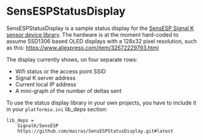 # SensESPStatusDisplay

SensESPStatusDisplay is a sample status display for the 
[SensESP Signal K sensor device library](https://github.com/SignalK/SensESP).
The hardware is at the moment hard-coded to assume SSD1306 based OLED
displays with a 128x32 pixel resolution, such as this: 
https://www.aliexpress.com/item/32672229793.html

The display currently shows, on four separate rows:
- Wifi status or the access point SSID
- Signal K server address
- Current local IP address
- A mini-graph of the number of deltas sent

To use the status display library in your own projects, you have to include
it in your `platformio.ini` lib_deps section:

    lib_deps =
        SignalK/SensESP
        https://github.com/mairas/SensESPStatusDisplay.git#latest
